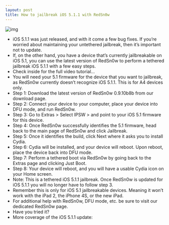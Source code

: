 ```yaml
---
layout: post
title: How to jailbreak iOS 5.1.1 with RedSn0w
---
```

![img](http://media.idownloadblog.com/wp-content/uploads/2012/05/iPod-5.1.1-Jailbreak.jpg)
* iOS 5.1.1 was just released, and with it come a few bug fixes. If you’re worried about maintaining your untethered jailbreak, then it’s important not to update.
* If, on the other hand, you have a device that’s currently jailbreakable on iOS 5.1, you can use the latest version of RedSn0w to perform a tethered jailbreak iOS 5.1.1 with a few easy steps.
* Check inside for the full video tutorial…
* You will need your 5.1 firmware for the device that you want to jailbreak, as RedSn0w currently doesn’t recognize iOS 5.1.1. This is for A4 devices only.
* Step 1: Download the latest version of RedSn0w 0.9.10b8b from our download page.
* Step 2: Connect your device to your computer, place your device into DFU mode, and run RedSn0w.
* Step 3: Go to Extras > Select IPSW > and point to your iOS 5.1 firmware for this device.
* Step 4: Once RedSn0w successfully identifies the 5.1 firmware, head back to the main page of RedSn0w and click Jailbreak.
* Step 5: Once it identifies the build, click Next where it asks you to install Cydia.
* Step 6: Cydia will be installed, and your device will reboot. Upon reboot, place the device back into DFU mode.
* Step 7: Perform a tethered boot via RedSn0w by going back to the Extras page and clicking Just Boot.
* Step 8: Your device will reboot, and you will have a usable Cydia icon on your Home screen.
* Note: This is a tethered iOS 5.1.1 jailbreak. Once RedSn0w is updated for iOS 5.1.1 you will no longer have to follow step 3.
* Remember this is only for iOS 5.1 jailbreakable devices. Meaning it won’t work with the iPad 2, the iPhone 4S, or the new iPad.
* For additional help with RedSn0w, DFU mode, etc. be sure to visit our dedicated RedSn0w page.
* Have you tried it?
* More coverage of the iOS 5.1.1 update:

